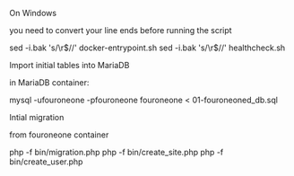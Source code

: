 On Windows

you need to convert your line ends before running the script

sed -i.bak 's/\r$//' docker-entrypoint.sh
sed -i.bak 's/\r$//' healthcheck.sh


Import initial tables into MariaDB

in MariaDB container:

mysql -ufouroneone -pfouroneone fouroneone < 01-fouroneoned_db.sql


Intial migration

from fouroneone container

php -f bin/migration.php
php -f bin/create_site.php
php -f bin/create_user.php
